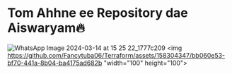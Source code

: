 # Tom Ahhne ee Repository dae Aiswaryam🔥

![WhatsApp Image 2024-03-14 at 15 25 22_1777c209](https://github.com/Fancytuba06/Terraform/assets/158304347/bb060e53-bf70-441a-8b04-ba4175ad682b )
<img https://github.com/Fancytuba06/Terraform/assets/158304347/bb060e53-bf70-441a-8b04-ba4175ad682b "width="100" height="100"> 
